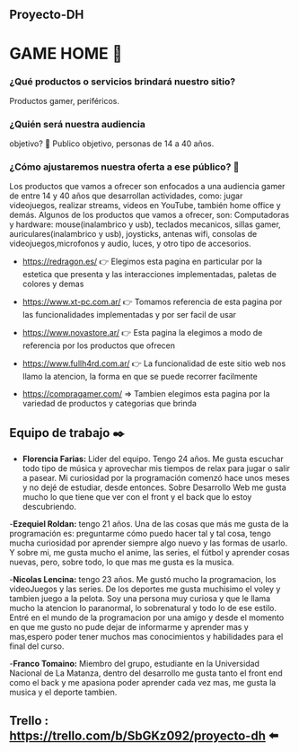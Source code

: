 ## Proyecto-DH 

# GAME HOME 🚀

### ¿Qué productos o servicios brindará nuestro sitio? 
  Productos gamer, periféricos.


### ¿Quién será nuestra audiencia
objetivo? 💁
  Publico objetivo, personas de 14 a 40 años.


### ¿Cómo ajustaremos nuestra oferta a ese público? 🤔

Los productos que vamos a ofrecer son enfocados a una audiencia gamer de entre 14 y 40 años que desarrollan actividades, como: jugar videojuegos, realizar streams, videos en YouTube, también home office y demás. Algunos de los productos que vamos a ofrecer, son: 
  Computadoras y hardware: mouse(inalambrico y usb), teclados mecanicos, sillas gamer, auriculares(inalambrico y usb), joysticks, antenas wifi, consolas de videojuegos,microfonos y audio, luces, y otro tipo de accesorios.


* https://redragon.es/ 👉 Elegimos esta pagina en particular por la estetica que presenta y las interacciones implementadas, paletas de colores y demas

* https://www.xt-pc.com.ar/ 👉 Tomamos referencia de esta pagina por las funcionalidades implementadas y por ser facil de usar

* https://www.novastore.ar/ 👉 Esta pagina la elegimos a modo de referencia por los productos que ofrecen

* https://www.fullh4rd.com.ar/ 👉 La funcionalidad de este sitio web nos llamo la atencion, la forma en que se puede recorrer facilmente

* https://compragamer.com/ => Tambien elegimos esta pagina por la variedad de productos y categorias que brinda

## Equipo de trabajo ✒️

- **Florencia Farias:**
Lider del equipo. Tengo 24 años. Me gusta escuchar todo tipo de música y aprovechar mis tiempos de relax para jugar o salir a pasear. Mi curiosidad por la programación comenzó hace unos meses y no dejé de estudiar, desde entonces. Sobre Desarrollo Web me gusta mucho lo que tiene que ver con el front y el back que lo estoy descubriendo.


-**Ezequiel Roldan:** 
tengo 21 años. Una de las cosas  que más  me gusta de la programación es: preguntarme cómo puedo hacer tal y tal cosa, tengo mucha curiosidad por aprender siempre  algo nuevo y las formas de usarlo. Y sobre mi, me gusta mucho el anime, las series, el fútbol y aprender cosas nuevas, pero, sobre  todo, lo que mas me gusta es la musica.


-**Nicolas Lencina:** tengo 23 años. Me gustó mucho la programacion, los videoJuegos y las series. De los deportes me gusta muchisimo el voley y tambien juego a la pelota. Soy una persona muy curiosa  y que le llama mucho la atencion lo paranormal, lo sobrenatural y todo lo de ese estilo. Entré en el mundo de la programacion por una amigo y desde el momento en que me gusto no pude dejar de informarme y aprender mas y mas,espero poder tener muchos mas conocimientos y habilidades para el final del curso.

-**Franco Tomaino:** Miembro del grupo, estudiante en la Universidad Nacional de La Matanza, dentro del desarrollo me gusta tanto el front end como el back y me apasiona poder aprender cada vez mas, me gusta la musica y el deporte tambien.  

## Trello : https://trello.com/b/SbGKz092/proyecto-dh ⬅️

